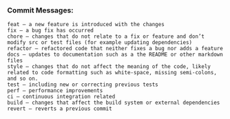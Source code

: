 ### Commit Messages:

    feat – a new feature is introduced with the changes
    fix – a bug fix has occurred
    chore – changes that do not relate to a fix or feature and don’t modify src or test files (for example updating dependencies)
    refactor – refactored code that neither fixes a bug nor adds a feature
    docs – updates to documentation such as a the README or other markdown files
    style – changes that do not affect the meaning of the code, likely related to code formatting such as white-space, missing semi-colons, and so on.
    test – including new or correcting previous tests
    perf – performance improvements
    ci – continuous integration related
    build – changes that affect the build system or external dependencies
    revert – reverts a previous commit
